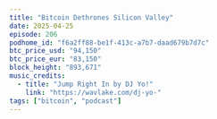 ```yaml
---
title: "Bitcoin Dethrones Silicon Valley"
date: 2025-04-25
episode: 206
podhome_id: "f6a2ff88-be1f-413c-a7b7-daad679b7d7c"
btc_price_usd: "94,150"
btc_price_eur: "83,150"
block_height: "893,671"
music_credits:
  - title: "Jump Right In by DJ Yo!"
    link: "https://wavlake.com/dj-yo-"
tags: ["bitcoin", "podcast"]
---
```

